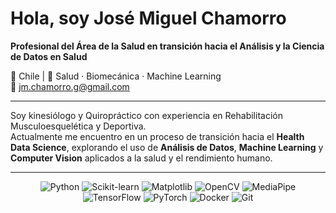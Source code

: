 # Hola, soy José Miguel Chamorro  

**Profesional del Área de la Salud en transición hacia el Análisis y la Ciencia de Datos en Salud**  

📍 Chile | 💼 Salud · Biomecánica · Machine Learning  
📧 jm.chamorro.g@gmail.com  

---
Soy kinesiólogo y Quiropráctico con experiencia en Rehabilitación Musculoesquelética y Deportiva.  
Actualmente me encuentro en un proceso de transición hacia el **Health Data Science**, explorando el uso de **Análisis de Datos**, **Machine Learning** y **Computer Vision** aplicados a la salud y el rendimiento humano. 

---
<p align="center">
  <img alt="Python" src="https://img.shields.io/badge/-Python-3776AB?style=flat&logo=python&logoColor=white" />
  <img alt="Scikit-learn" src="https://img.shields.io/badge/-Scikit--learn-F7931E?style=flat&logo=scikitlearn&logoColor=white" />
  <img alt="Matplotlib" src="https://img.shields.io/badge/-Matplotlib-11557C?style=flat&logo=matplotlib&logoColor=white" />
  <img alt="OpenCV" src="https://img.shields.io/badge/-OpenCV-5C3EE8?style=flat&logo=opencv&logoColor=white" />
  <img alt="MediaPipe" src="https://img.shields.io/badge/-MediaPipe-000000?style=flat&logo=mediapipe&logoColor=white" />
  <img alt="TensorFlow" src="https://img.shields.io/badge/-TensorFlow-FF6F00?style=flat&logo=tensorflow&logoColor=white" />
  <img alt="PyTorch" src="https://img.shields.io/badge/-PyTorch-EE4C2C?style=flat&logo=pytorch&logoColor=white" />
  <img alt="Docker" src="https://img.shields.io/badge/-Docker-2496ED?style=flat&logo=docker&logoColor=white" />
  <img alt="Git" src="https://img.shields.io/badge/-Git-F05032?style=flat&logo=git&logoColor=white" />
</p>

